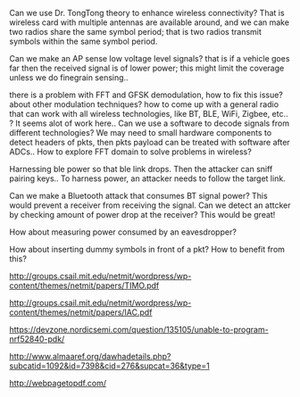 Can we use Dr. TongTong theory to enhance wireless connectivity?
That is wireless card with multiple antennas are available around, and we can make two radios share the same symbol period; that is two radios transmit symbols within the same symbol period.

Can we make an AP sense low voltage level signals? that is if a vehicle goes far then the received signal is of lower power; this might limit the coverage unless we do finegrain sensing..

there is a problem with FFT and GFSK demodulation, how to fix this issue? about other modulation techniques? how to come up with a general radio that can work with all wireless technologies, like BT, BLE, WiFi, Zigbee, etc.. ? It seems alot of work here..
Can we use a software to decode signals from different technologies? We may need to small hardware components to detect headers of pkts, then pkts payload can be treated with software after ADCs..
How to explore FFT domain to solve problems in wireless?

Harnessing ble power so that ble link drops. Then the attacker can sniff pairing keys.. To harness power, an attacker needs to follow the target link.

Can we make a Bluetooth attack that consumes BT signal power? This would prevent a receiver from receiving the signal.
Can we detect an attcker by checking amount of power drop at the receiver?
This would be great!

How about measuring power consumed by an eavesdropper?

How about inserting dummy symbols in front of a pkt?
How to benefit from this?

http://groups.csail.mit.edu/netmit/wordpress/wp-content/themes/netmit/papers/TIMO.pdf

http://groups.csail.mit.edu/netmit/wordpress/wp-content/themes/netmit/papers/IAC.pdf

https://devzone.nordicsemi.com/question/135105/unable-to-program-nrf52840-pdk/

http://www.almaaref.org/dawhadetails.php?subcatid=1092&id=7398&cid=276&supcat=36&type=1

http://webpagetopdf.com/

